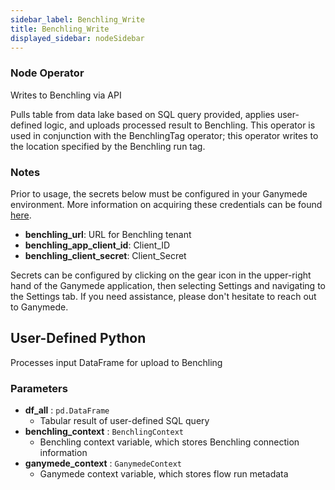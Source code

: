 ```yaml
---
sidebar_label: Benchling_Write
title: Benchling_Write
displayed_sidebar: nodeSidebar
---
```


### Node Operator
Writes to Benchling via API

Pulls table from data lake based on SQL query provided, applies user-defined logic,
and uploads processed result to Benchling.  This operator is used in conjunction with
the BenchlingTag operator; this operator writes to the location specified by the Benchling
run tag.


### Notes
Prior to usage, the secrets below must be configured in your Ganymede environment.  More information
on acquiring these credentials can be found [here](https://docs.benchling.com/docs/authentication).
- **benchling_url**: URL for Benchling tenant
- **benchling_app_client_id**: Client_ID
- **benchling_client_secret**: Client_Secret

Secrets can be configured by clicking on the gear icon in the upper-right hand of the Ganymede
application, then selecting Settings and navigating to the Settings tab.  If you need
assistance, please don't hesitate to reach out to Ganymede.
## User-Defined Python
Processes input DataFrame for upload to Benchling


### Parameters
- **df_all** : `pd.DataFrame`
    - Tabular result of user-defined SQL query
- **benchling_context** : `BenchlingContext`
    - Benchling context variable, which stores Benchling connection information
- **ganymede_context** : `GanymedeContext`
    - Ganymede context variable, which stores flow run metadata